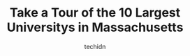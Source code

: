 ---
layout: ampstory
image: https://i0.wp.com/paketmu.com/wp-content/uploads/2023/06/wentworth-institute-of-technology-0-in-massachusetts-1686367182.jpeg?resize=640,853
author: techidn
featured: false
description: Explore the diverse University scene in Massachusetts, home to an incredible selection of 10 establishments catering to every taste. Whether youre in search of iconic favorites or undiscove
title: Take a Tour of the 10 Largest Universitys in Massachusetts
cover:
   title: Take a Tour of the 10 Largest Universitys in Massachusetts
   subtitle: RICKPATE
   background: https://paketmu.com/wp-content/uploads/2023/06/wentworth-institute-of-technology-0-in-massachusetts-1686367182.jpeg

pages: 
 - layout: thirds
   top: <h1>#1 Massachusetts Institute of Technology</h1>
   bottom: "<p>Lovely campus near Charles River. Took a uber to MIT from Wharf area. Many research buildings on this beautiful campus. If you are a student or not, its worth to visit</p>"
   background: https://paketmu.com/wp-content/uploads/2023/06/wentworth-institute-of-technology-1-in-massachusetts-1686367183.jpeg
   backgroundblur: true
 - layout: thirds
   top: <h1>#2 Northeastern University</h1>
   bottom: "<p>My University. Proud husky! Its one of the best colleges out there, not just because Im currently a student. But because the staff, faculty, crowd and overall administr</p>"
   background: https://paketmu.com/wp-content/uploads/2023/06/wentworth-institute-of-technology-2-in-massachusetts-1686367183.jpeg
   cta:
      link: https://paketmu.com/take-a-tour-of-the-10-largest-universitys-in-massachusetts/
      text: Take a Tour of the 10 Largest Universitys in Massachusetts
 - layout: thirds
   top: <h1>#3 University of Massachusetts Amherst</h1>
   bottom: "<p>Amherst, MA 01003, United States</p>"
   background: https://paketmu.com/wp-content/uploads/2023/06/wentworth-institute-of-technology-3-in-massachusetts-1686367184.png
   cta:
      link: https://paketmu.com/take-a-tour-of-the-10-largest-universitys-in-massachusetts/
      text: Take a Tour of the 10 Largest Universitys in Massachusetts
 - layout: thirds
   top: <h1>#4 University of Massachusetts Dartmouth</h1>
   bottom: "<p>285 Old Westport Rd, North Dartmouth, MA 02747, United States</p>"
   background: https://images.unsplash.com/photo-1534312527009-56c7016453e6?ixlib=rb-4.0.3&ixid=MnwxMjA3fDB8MHxwaG90by1wYWdlfHx8fGVufDB8fHx8&auto=format&fit=crop&w=640&h=853&q=80
   cta:
      link: https://paketmu.com/take-a-tour-of-the-10-largest-universitys-in-massachusetts/
      text: Take a Tour of the 10 Largest Universitys in Massachusetts
 - layout: thirds
   top: <h1>#5 UMass Boston</h1>
   bottom: "<p>100 Morrissey Blvd, Boston, MA 02125, United States</p>"
   background: https://images.unsplash.com/photo-1509114397022-ed747cca3f65?ixlib=rb-4.0.3&ixid=MnwxMjA3fDB8MHxwaG90by1wYWdlfHx8fGVufDB8fHx8&auto=format&fit=crop&w=640&h=853&q=80
   cta:
      link: https://paketmu.com/take-a-tour-of-the-10-largest-universitys-in-massachusetts/
      text: Take a Tour of the 10 Largest Universitys in Massachusetts
 - layout: thirds
   top: <h1>#6 Wentworth Institute of Technology</h1>
   bottom: "<p>550 Huntington Ave, Boston, MA 02115, United States</p>"
   background: https://images.unsplash.com/photo-1553949345-eb786bb3f7ba?ixlib=rb-4.0.3&ixid=MnwxMjA3fDB8MHxwaG90by1wYWdlfHx8fGVufDB8fHx8&auto=format&fit=crop&w=640&h=853&q=80
   cta:
      link: https://paketmu.com/take-a-tour-of-the-10-largest-universitys-in-massachusetts/
      text: Take a Tour of the 10 Largest Universitys in Massachusetts
 - layout: thirds
   top: <h1>#7 University of Massachusetts Lowell</h1>
   bottom: "<p>220 Pawtucket St, Lowell, MA 01854, United States</p>"
   background: https://images.unsplash.com/photo-1488554378835-f7acf46e6c98?ixlib=rb-4.0.3&ixid=MnwxMjA3fDB8MHxwaG90by1wYWdlfHx8fGVufDB8fHx8&auto=format&fit=crop&w=640&h=853&q=80
   cta:
      link: https://paketmu.com/take-a-tour-of-the-10-largest-universitys-in-massachusetts/
      text: Take a Tour of the 10 Largest Universitys in Massachusetts
 - layout: thirds
   middle: Continue reading...
   background: https://images.unsplash.com/photo-1580610447943-1bfbef5efe07?ixlib=rb-4.0.3&ixid=MnwxMjA3fDB8MHxwaG90by1wYWdlfHx8fGVufDB8fHx8&auto=format&fit=crop&w=640&h=853&q=80
   cta:
      link: https://paketmu.com/take-a-tour-of-the-10-largest-universitys-in-massachusetts/
      text: Take a Tour of the 10 Largest Universitys in Massachusetts
      
---